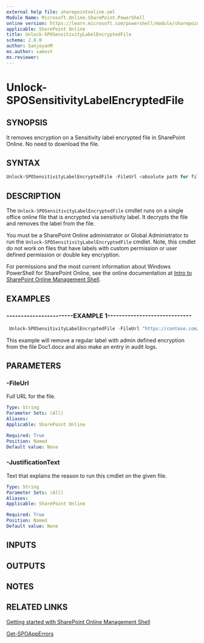 ```yaml
---
external help file: sharepointonline.xml
Module Name: Microsoft.Online.SharePoint.PowerShell
online version: https://learn.microsoft.com/powershell/module/sharepoint-online/Unlock-SPOSensitivityLabelEncryptedFile
applicable: SharePoint Online
title: Unlock-SPOSensitivityLabelEncryptedFile
schema: 2.0.0
author: SanjoyanM
ms.author: samust
ms.reviewer:
---
```


# Unlock-SPOSensitivityLabelEncryptedFile

## SYNOPSIS

It removes encryption on a Sensitivity label encrypted file in SharePoint Online. No need to download the file. 

## SYNTAX

```powershell
Unlock-SPOSensitivityLabelEncryptedFile -FileUrl <absolute path for file> -JustificationText <needed for auditing>
```

## DESCRIPTION

The `Unlock-SPOSensitivityLabelEncryptedFile` cmdlet runs on a single office online file that is encrypted via sensitivity label. It decrypts the file and removes the label from the file.

You must be a SharePoint Online administrator or Global Administrator to run the `Unlock-SPOSensitivityLabelEncryptedFile` cmdlet. Note, this cmdlet do not work on files that have labels with custom permission or user defined permission or double key encryption.

For permissions and the most current information about Windows PowerShell for SharePoint Online, see the online documentation at [Intro to SharePoint Online Management Shell](https://learn.microsoft.com/powershell/sharepoint/sharepoint-online/introduction-sharepoint-online-management-shell?view=sharepoint-ps).

## EXAMPLES

### -----------------------EXAMPLE 1-----------------------------

```powershell
 Unlock-SPOSensitivityLabelEncryptedFile -FileUrl "https://contoso.com/sites/Marketing/Shared Documents/Doc1.docx" -JustificationText "Need to recover this file"
```

This example will remove a regular label with admin defined encryption from the file Doc1.docx and also make an entry in audit logs. 

## PARAMETERS

### -FileUrl

Full URL for the file.

```yaml
Type: String
Parameter Sets: (All)
Aliases:
Applicable: SharePoint Online

Required: True
Position: Named
Default value: None
```

### -JustificationText

Text that explains the reason to run this cmdlet on the given file. 

```yaml
Type: String
Parameter Sets: (All)
Aliases:
Applicable: SharePoint Online

Required: True
Position: Named
Default value: None
```

## INPUTS

## OUTPUTS

## NOTES

## RELATED LINKS

[Getting started with SharePoint Online Management Shell](https://learn.microsoft.com/powershell/sharepoint/sharepoint-online/connect-sharepoint-online?view=sharepoint-ps)

[Get-SPOAppErrors](Get-SPOAppErrors.md)
